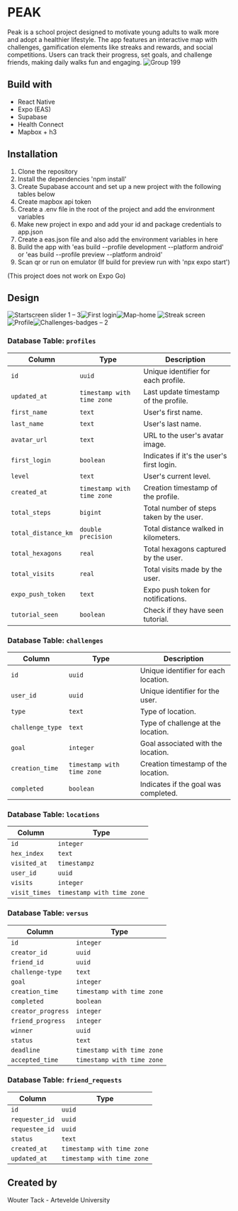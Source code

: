 ﻿# PEAK
Peak is a school project designed to motivate young adults to walk more and adopt a healthier lifestyle. The app features an interactive map with challenges, gamification elements like streaks and rewards, and social competitions. Users can track their progress, set goals, and challenge friends, making daily walks fun and engaging.
![Group 199](https://github.com/user-attachments/assets/16032c87-a14a-49fd-974b-871b19f0b6e1)

## Build with
- React Native
- Expo (EAS)
- Supabase
- Health Connect
- Mapbox + h3

## Installation
1. Clone the repository
2. Install the dependencies 'npm install'
3. Create Supabase account and set up a new project with the following tables below
4. Create mapbox api token
5. Create a .env file in the root of the project and add the environment variables
6. Make new project in expo and add your id and package credentials to app.json
7. Create a eas.json file and also add the environment variables in here 
8. Build the app with 'eas build --profile development --platform android' or 'eas build --profile preview --platform android'
9. Scan qr or run on emulator (If build for preview run with 'npx expo start')

(This project does not work on Expo Go)

## Design
![Startscreen slider 1 – 3](https://github.com/user-attachments/assets/40c03111-76ff-448b-88a0-fd4a5f7442be)![First login](https://github.com/user-attachments/assets/08aeb6d3-3c75-45fc-8ff6-8b8156d4e65a)![Map-home](https://github.com/user-attachments/assets/9754fa04-ec84-49e1-a231-0f8e1eccfc46)
![Streak screen](https://github.com/user-attachments/assets/098bea21-5dc3-4052-b10a-e45069fb3251)![Profile](https://github.com/user-attachments/assets/6ff640ee-b154-4a58-8ea5-67e55567896c)![Challenges-badges – 2](https://github.com/user-attachments/assets/5a8d634d-edc9-4ac0-ba75-811452017d29)




### Database Table: `profiles`

| Column             | Type                       | Description                           |
|--------------------|----------------------------|---------------------------------------|
| `id`               | `uuid`                     | Unique identifier for each profile.   |
| `updated_at`       | `timestamp with time zone` | Last update timestamp of the profile. |
| `first_name`       | `text`                     | User's first name.                    |
| `last_name`        | `text`                     | User's last name.                     |
| `avatar_url`       | `text`                     | URL to the user's avatar image.       |
| `first_login`      | `boolean`                  | Indicates if it's the user's first login. |
| `level`            | `text`                     | User's current level.                 |
| `created_at`       | `timestamp with time zone` | Creation timestamp of the profile.    |
| `total_steps`      | `bigint`                   | Total number of steps taken by the user. |
| `total_distance_km`| `double precision`         | Total distance walked in kilometers.  |
| `total_hexagons`   | `real`                     | Total hexagons captured by the user.  |
| `total_visits`     | `real`                     | Total visits made by the user.        |
| `expo_push_token`  | `text`                     | Expo push token for notifications.    |
| `tutorial_seen`  | `boolean`                     | Check if they have seen tutorial.    |


### Database Table: `challenges`

| Column            | Type                       | Description                           |
|-------------------|----------------------------|---------------------------------------|
| `id`              | `uuid`                     | Unique identifier for each location.  |
| `user_id`         | `uuid`                     | Unique identifier for the user.       |
| `type`            | `text`                     | Type of location.                     |
| `challenge_type`  | `text`                     | Type of challenge at the location.    |
| `goal`            | `integer`                  | Goal associated with the location.    |
| `creation_time`   | `timestamp with time zone` | Creation timestamp of the location.   |
| `completed`       | `boolean`                  | Indicates if the goal was completed.  |

### Database Table: `locations`

| Column            | Type                       | 
|-------------------|----------------------------|
| `id`              | `integer`                  | 
| `hex_index`         | `text`                     | 
| `visited_at`            | `timestampz`                     | 
| `user_id`  | `uuid`                     | 
| `visits`            | `integer`                  | 
| `visit_times`   | `timestamp with time zone` | 

### Database Table: `versus`

| Column            | Type                       | 
|-------------------|----------------------------|
| `id`              | `integer`                  | 
| `creator_id`         | `uuid`                     | 
| `friend_id`            | `uuid`                     | 
| `challenge-type`  | `text`                     | 
| `goal`            | `integer`                  | 
| `creation_time`   | `timestamp with time zone` | 
| `completed`              | `boolean`                  | 
| `creator_progress`         | `integer`                     | 
| `friend_progress`            | `integer`                     | 
| `winner`  | `uuid`                     | 
| `status`            | `text`                  | 
| `deadline`   | `timestamp with time zone` | 
| `accepted_time`            | `timestamp with time zone`                  | 


### Database Table: `friend_requests`

| Column            | Type                       | 
|-------------------|----------------------------|
| `id`              | `uuid`                  | 
| `requester_id`         | `uuid`                     | 
| `requestee_id`            | `uuid`                     | 
| `status`  | `text`                     | 
| `created_at`            | `timestamp with time zone`                  | 
| `updated_at`   | `timestamp with time zone` | 





## Created by
Wouter Tack - Artevelde University

